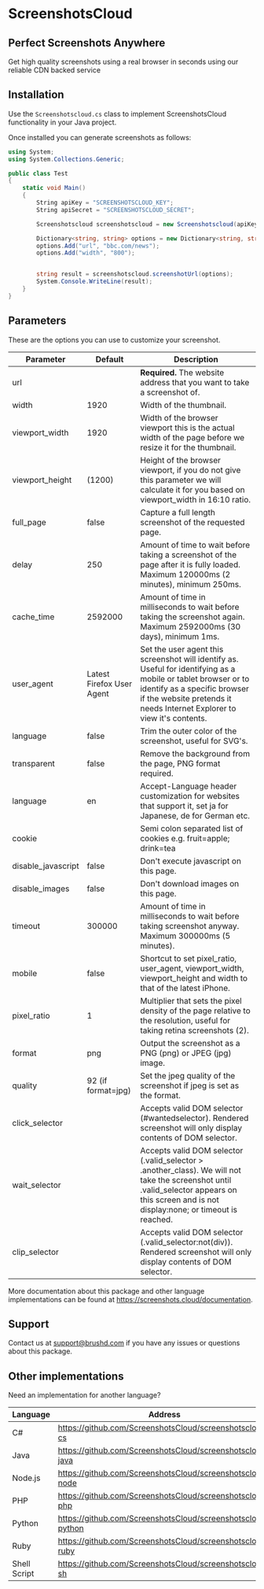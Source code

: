 # ScreenshotsCloud

## Perfect Screenshots Anywhere

Get high quality screenshots using a real browser in seconds using our reliable CDN backed service

## Installation

Use the `Screenshotscloud.cs` class to implement ScreenshotsCloud functionality in your Java project.

Once installed you can generate screenshots as follows:

```cs
using System;
using System.Collections.Generic;

public class Test
{
	static void Main()
    {
		String apiKey = "SCREENSHOTSCLOUD_KEY";
		String apiSecret = "SCREENSHOTSCLOUD_SECRET";

		Screenshotscloud screenshotscloud = new Screenshotscloud(apiKey, apiSecret);

		Dictionary<string, string> options = new Dictionary<string, string>();
		options.Add("url", "bbc.com/news");
		options.Add("width", "800");


		string result = screenshotscloud.screenshotUrl(options);
        System.Console.WriteLine(result);
    }
}
```

## Parameters

These are the options you can use to customize your screenshot.

| Parameter | Default | Description |
| --- | --- | --- |
| url | | **Required.** The website address that you want to take a screenshot of. |
| width | 1920 | Width of the thumbnail. |
| viewport_width | 1920 | Width of the browser viewport this is the actual width of the page before we resize it for the thumbnail. |
| viewport_height | (1200) | Height of the browser viewport, if you do not give this parameter we will calculate it for you based on viewport_width in 16:10 ratio. |
| full_page | false | Capture a full length screenshot of the requested page. |
| delay | 250 | Amount of time to wait before taking a screenshot of the page after it is fully loaded. Maximum 120000ms (2 minutes), minimum 250ms. |
| cache_time | 2592000 | Amount of time in milliseconds to wait before taking the screenshot again. Maximum 2592000ms (30 days), minimum 1ms. |
| user_agent | Latest Firefox User Agent | Set the user agent this screenshot will identify as. Useful for identifying as a mobile or tablet browser or to identify as a specific browser if the website pretends it needs Internet Explorer to view it's contents. |
| language | false | Trim the outer color of the screenshot, useful for SVG's. |
| transparent | false | Remove the background from the page, PNG format required. |
| language | en | Accept-Language header customization for websites that support it, set ja for Japanese, de for German etc. |
| cookie | | Semi colon separated list of cookies e.g. fruit=apple; drink=tea |
| disable_javascript | false | Don't execute javascript on this page. |
| disable_images | false | Don't download images on this page. |
| timeout | 300000 | Amount of time in milliseconds to wait before taking screenshot anyway. Maximum 300000ms (5 minutes). |
| mobile | false | Shortcut to set pixel_ratio, user_agent, viewport_width, viewport_height and width to that of the latest iPhone. |
| pixel_ratio | 1 | Multiplier that sets the pixel density of the page relative to the resolution, useful for taking retina screenshots (2). |
| format | png | Output the screenshot as a PNG (png) or JPEG (jpg) image. |
| quality | 92 (if format=jpg) | Set the jpeg quality of the screenshot if jpeg is set as the format. |
| click_selector | | Accepts valid DOM selector (#wantedselector). Rendered screenshot will only display contents of DOM selector. |
| wait_selector | | Accepts valid DOM selector (.valid_selector > .another_class). We will not take the screenshot until .valid_selector appears on this screen and is not display:none; or timeout is reached. |
| clip_selector | | Accepts valid DOM selector (.valid_selector:not(div)). Rendered screenshot will only display contents of DOM selector. |

More documentation about this package and other language implementations can be found at https://screenshots.cloud/documentation.

## Support

Contact us at support@brushd.com if you have any issues or questions about this package.

## Other implementations

Need an implementation for another language?

| Language | Address |
| --- | --- |
| C# | https://github.com/ScreenshotsCloud/screenshotscloud-cs |
| Java | https://github.com/ScreenshotsCloud/screenshotscloud-java |
| Node.js |https://github.com/ScreenshotsCloud/screenshotscloud-node |
| PHP | https://github.com/ScreenshotsCloud/screenshotscloud-php |
| Python |https://github.com/ScreenshotsCloud/screenshotscloud-python |
| Ruby | https://github.com/ScreenshotsCloud/screenshotscloud-ruby |
| Shell Script | https://github.com/ScreenshotsCloud/screenshotscloud-sh |